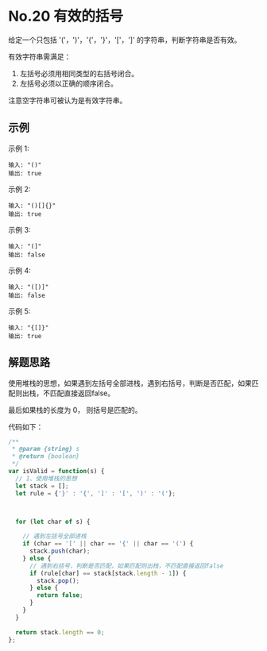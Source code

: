# No.20 有效的括号

给定一个只包括 '('，')'，'{'，'}'，'['，']' 的字符串，判断字符串是否有效。

有效字符串需满足：

1. 左括号必须用相同类型的右括号闭合。
2. 左括号必须以正确的顺序闭合。

注意空字符串可被认为是有效字符串。

## 示例

示例 1:

```
输入: "()"
输出: true
```

示例 2:
```
输入: "()[]{}"
输出: true
```

示例 3:
```
输入: "(]"
输出: false
```

示例 4:
```
输入: "([)]"
输出: false
```

示例 5:
```
输入: "{[]}"
输出: true
```

## 解题思路

使用堆栈的思想，如果遇到左括号全部进栈，遇到右括号，判断是否匹配，如果匹配则出栈，不匹配直接返回false。

最后如果栈的长度为 0， 则括号是匹配的。

代码如下：

```javascript
/**
 * @param {string} s
 * @return {boolean}
 */
var isValid = function(s) {
  // 1、使用堆栈的思想
  let stack = [];
  let rule = {'}' : '{', ']' : '[', ')' : '('};

  

  for (let char of s) {

    // 遇到左括号全部进栈
    if (char == '[' || char == '{' || char == '(') {
      stack.push(char);
    } else {
      // 遇到右括号，判断是否匹配，如果匹配则出栈，不匹配直接返回false
      if (rule[char] == stack[stack.length - 1]) {
        stack.pop();
      } else {
        return false;
      }
    }
  }
  
  return stack.length == 0;
};

```